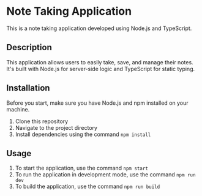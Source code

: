 # Note Taking Application

This is a note taking application developed using Node.js and TypeScript.

## Description

This application allows users to easily take, save, and manage their notes. It's built with Node.js for server-side logic and TypeScript for static typing.

## Installation

Before you start, make sure you have Node.js and npm installed on your machine.

1. Clone this repository
2. Navigate to the project directory
3. Install dependencies using the command `npm install`

## Usage

1. To start the application, use the command `npm start`
2. To run the application in development mode, use the command `npm run dev`
3. To build the application, use the command `npm run build`

